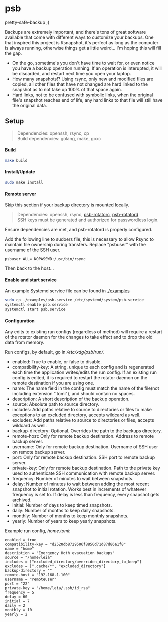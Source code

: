 # psb
pretty-safe-backup ;)

Backups are extremely important, and there's tons of great software available that come with different ways to customize your backups. One that inspired this project is Rsnapshot, it's perfect as long as the computer is always running, otherwise things get a little weird... I'm hoping this will fill the gap.

* On the go, sometime's you don't have time to wait for, or even notice you have a backup operation running. If an operation is interupted, it will be discarded, and restart next time you open your laptop.
* How many snapshots!? Using rsync, only new and modified files are copied, all other files that have not changed are hard linked to the snapshot as to not take up 100% of that space again.
* Hard links, not to be confused with symbolic links, when the original file's snapshot reaches end of life, any hard links to that file will still have the original data.

## Setup
> Dependencies: openssh, rsync, cp\
> Build dependencies: golang, make, goxc

#### Build
```sh
make build
```

#### Install/Update
```sh
sudo make install
```

#### Remote server
Skip this section if your backup directory is mounted locally.

> Dependencies: openssh, rsync, [psb-rotatorc](//github.com/orange-lightsaber/psb-rotatorc), [psb-rotatord](//github.com/orange-lightsaber/psb-rotatord)\
> SSH keys must be generated and authorized for passwordless login.

Ensure dependencies are met, and psb-rotatord is properly configured.

Add the following line to sudoers file, this is necessary to allow Rsync to maintain file ownership during transfers. Replace "psbuser" with the username of the SSH user.
```
psbuser ALL= NOPASSWD:/usr/bin/rsync
```

Then back to the host...

#### Enable and start service
An example Systemd service file can be found in [./examples](examples)
```sh
sudo cp ./examples/psb.service /etc/systemd/system/psb.service
systemctl enable psb.service
systemctl start psb.service
```

#### Configuration
Any edits to existing run configs (regardless of method) will require a restart of the rotator daemon for the changes to take effect and to drop the old data from memory.

Run configs, by default, go in */etc/xdg/psb/run/*.

- enabled: True to enable, or false to disable.
- compatibility-key: A string, unique to each config and is regenerated each time the application writes/edits the run config. If an existing run config is edited, it is required to restart the rotator daemon on the remote destination if you are using one.
- name: The name field in the config must match the name of the file(not including extension ".toml"), and should contain no spaces.
- description: A short description of the backup operation.
- source: Absolute path to source directory.
- includes: Add paths relative to source to directories or files to make exceptions to an excluded directory, accepts wildcard as well.
- excludes: Add paths relative to source to directories or files, accepts wildcard as well.
- backup-directory: Optional. Overrides the path to the backups directory.
- remote-host: Only for remote backup destination. Address to remote backup server.
- username: Only for remote backup destination. Username of SSH user on remote backup server.
- port: Only for remote backup destination. SSH port to remote backup server.
- private-key: Only for remote backup destination. Path to the private key used to authenticate SSH communication with remote backup server.
- frequency: Number of minutes to wait between snapshots.
- delay: Number of minutes to wait between adding the most recent snapshot to initial rotation. Works best in increments of whatever frequency is set to. If delay is less than frequency, every snapshot gets archived.
- initial: Number of days to keep timed snapshots.
- daily: Number of months to keep daily snapshots.
- monthly: Number of months to keep monthly snapshots.
- yearly: Number of years to keep yearly snapshots.

Example run config, *home.toml*:
```
enabled = true
compatibility-key = "d2520db8729506f8850d71d87d86a1f8"
name = "home"
description = "Emergency Hoth evacuation backups"
source = "/home/leia"
includes = ["excluded_directory/overriden_directory_to_keep"]
excludes = [".cache/*", "excluded_directory"]
backup-directory = ""
remote-host = "192.168.1.100"
username = "remoteuser"
port = "22"
private-key = "/home/leia/.ssh/id_rsa"
frequency = 5
delay = 60
initial = 7
daily = 2
monthly = 10
yearly = 2
```